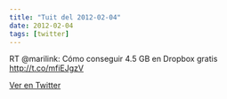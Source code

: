```yaml
---
title: "Tuit del 2012-02-04"
date: 2012-02-04
tags: [twitter]
---
```


RT @marilink: Cómo conseguir 4.5 GB en Dropbox gratis http://t.co/mfiEJgzV



[Ver en Twitter](https://twitter.com/i/web/status/165607656432734208)
